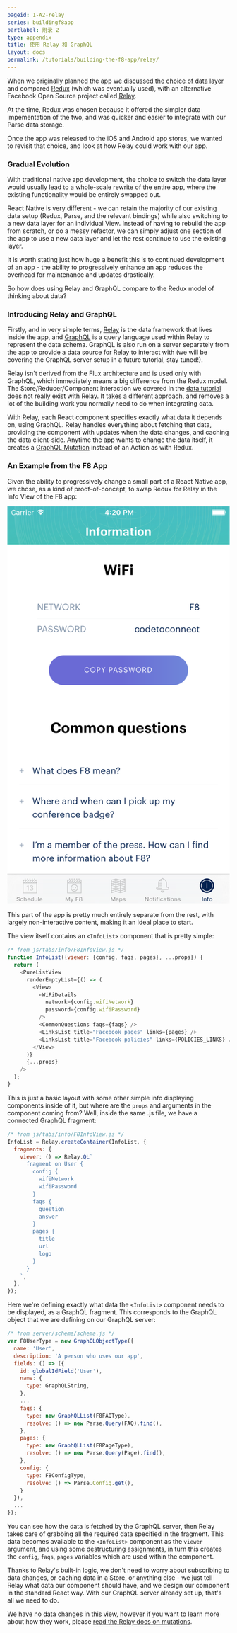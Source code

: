 ```yaml
---
pageid: 1-A2-relay
series: buildingf8app
partlabel: 附录 2
type: appendix
title: 使用 Relay 和 GraphQL
layout: docs
permalink: /tutorials/building-the-f8-app/relay/
---
```


When we originally planned the app [we discussed the choice of data layer](tutorials/building-the-f8-app/planning/#data-access-with-react-native) and compared [Redux](https://github.com/rackt/redux) (which was eventually used), with an alternative Facebook Open Source project called [Relay](https://facebook.github.io/relay/).

At the time, Redux was chosen because it offered the simpler data impementation of the two, and was quicker and easier to integrate with our Parse data storage.

Once the app was released to the iOS and Android app stores, we wanted to revisit that choice, and look at how Relay could work with our app.

### Gradual Evolution

With traditional native app development, the choice to switch the data layer would usually lead to a whole-scale rewrite of the entire app, where the existing functionality would be entirely swapped out.

React Native is very different - we can retain the majority of our existing data setup (Redux, Parse, and the relevant bindings) while also switching to a new data layer for an individual View. Instead of having to rebuild the app from scratch, or do a messy refactor, we can simply adjust one section of the app to use a new data layer and let the rest continue to use the existing layer.

It is worth stating just how huge a benefit this is to continued development of an app - the ability to progressively enhance an app reduces the overhead for maintenance and updates drastically.

So how does using Relay and GraphQL compare to the Redux model of thinking about data?

### Introducing Relay and GraphQL

Firstly, and in very simple terms, [Relay](https://facebook.github.io/relay/) is the data framework that lives inside the app, and [GraphQL](http://graphql.org/) is a query language used within Relay to represent the data schema. GraphQL is also run on a server separately from the app to provide a data source for Relay to interact with (we will be covering the GraphQL server setup in a future tutorial, stay tuned!).

Relay isn't derived from the Flux architecture and is used only with GraphQL, which immediately means a big difference from the Redux model. The Store/Reducer/Component interaction we covered in the [data tutorial](tutorials/building-the-f8-app/data/) does not really exist with Relay. It takes a different approach, and removes a lot of the building work you normally need to do when integrating data.

With Relay, each React component specifies exactly what data it depends on, using GraphQL. Relay handles everything about fetching that data, providing the component with updates when the data changes, and caching the data client-side. Anytime the app wants to change the data itself, it creates a [GraphQL Mutation](https://facebook.github.io/relay/docs/guides-mutations.html#content) instead of an Action as with Redux.

### An Example from the F8 App

Given the ability to progressively change a small part of a React Native app, we chose, as a kind of proof-of-concept, to swap Redux for Relay in the Info View of the F8 app:

![Info view of F8 iOS app](static/images/info_view.png)

This part of the app is pretty much entirely separate from the rest, with largely non-interactive content, making it an ideal place to start.

The view itself contains an `<InfoList>` component that is pretty simple:

```js
/* from js/tabs/info/F8InfoView.js */
function InfoList({viewer: {config, faqs, pages}, ...props}) {
  return (
    <PureListView
      renderEmptyList={() => (
        <View>
          <WiFiDetails
            network={config.wifiNetwork}
            password={config.wifiPassword}
          />
          <CommonQuestions faqs={faqs} />
          <LinksList title="Facebook pages" links={pages} />
          <LinksList title="Facebook policies" links={POLICIES_LINKS} />
        </View>
      )}
      {...props}
    />
  );
}
```

This is just a basic layout with some other simple info displaying components inside of it, but where are the `props` and arguments in the component coming from? Well, inside the same .js file, we have a connected GraphQL fragment:

```js
/* from js/tabs/info/F8InfoView.js */
InfoList = Relay.createContainer(InfoList, {
  fragments: {
    viewer: () => Relay.QL`
      fragment on User {
        config {
          wifiNetwork
          wifiPassword
        }
        faqs {
          question
          answer
        }
        pages {
          title
          url
          logo
        }
      }
    `,
  },
});
```

Here we're defining exactly what data the `<InfoList>` component needs to be displayed, as a GraphQL fragment. This corresponds to the GraphQL object that we are defining on our GraphQL server:

```js
/* from server/schema/schema.js */
var F8UserType = new GraphQLObjectType({
  name: 'User',
  description: 'A person who uses our app',
  fields: () => ({
    id: globalIdField('User'),
    name: {
      type: GraphQLString,
    },
    ...
    faqs: {
      type: new GraphQLList(F8FAQType),
      resolve: () => new Parse.Query(FAQ).find(),
    },
    pages: {
      type: new GraphQLList(F8PageType),
      resolve: () => new Parse.Query(Page).find(),
    },
    config: {
      type: F8ConfigType,
      resolve: () => Parse.Config.get(),
    }
  }),
  ...
});
```

You can see how the data is fetched by the GraphQL server, then Relay takes care of grabbing all the required data specified in the fragment. This data becomes available to the `<InfoList>` component as the `viewer` argument, and using some [destructuring assignments](https://developer.mozilla.org/en-US/docs/Web/JavaScript/Reference/Operators/Destructuring_assignment), in turn this creates the `config`, `faqs`, `pages` variables which are used within the component.

Thanks to Relay's built-in logic, we don't need to worry about subscribing to data changes, or caching data in a Store, or anything else - we just tell Relay what data our component should have, and we design our component in the standard React way. With our GraphQL server already set up, that's all we need to do.

We have no data changes in this view, however if you want to learn more about how they work, please [read the Relay docs on mutations](https://facebook.github.io/relay/docs/guides-mutations.html#content).
